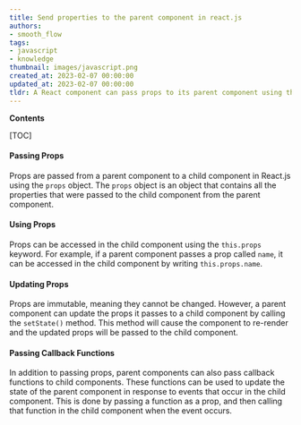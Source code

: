 ```yaml
---
title: Send properties to the parent component in react.js
authors:
- smooth_flow
tags:
- javascript
- knowledge
thumbnail: images/javascript.png
created_at: 2023-02-07 00:00:00
updated_at: 2023-02-07 00:00:00
tldr: A React component can pass props to its parent component using the built-in function `this.props.onUpdate()`.
---
```


**Contents**

[TOC]

#### Passing Props

Props are passed from a parent component to a child component in React.js using the `props` object. The `props` object is an object that contains all the properties that were passed to the child component from the parent component.

#### Using Props

Props can be accessed in the child component using the `this.props` keyword. For example, if a parent component passes a prop called `name`, it can be accessed in the child component by writing `this.props.name`.

#### Updating Props

Props are immutable, meaning they cannot be changed. However, a parent component can update the props it passes to a child component by calling the `setState()` method. This method will cause the component to re-render and the updated props will be passed to the child component.

#### Passing Callback Functions

In addition to passing props, parent components can also pass callback functions to child components. These functions can be used to update the state of the parent component in response to events that occur in the child component. This is done by passing a function as a prop, and then calling that function in the child component when the event occurs.
